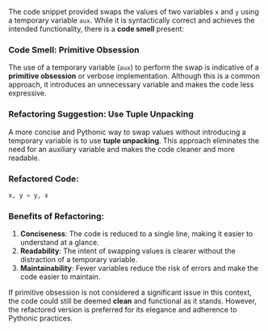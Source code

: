 The code snippet provided swaps the values of two variables `x` and `y` using a temporary variable `aux`. While it is syntactically correct and achieves the intended functionality, there is a **code smell** present:

### Code Smell: **Primitive Obsession**
The use of a temporary variable (`aux`) to perform the swap is indicative of a **primitive obsession** or verbose implementation. Although this is a common approach, it introduces an unnecessary variable and makes the code less expressive.

### Refactoring Suggestion: **Use Tuple Unpacking**
A more concise and Pythonic way to swap values without introducing a temporary variable is to use **tuple unpacking**. This approach eliminates the need for an auxiliary variable and makes the code cleaner and more readable.

### Refactored Code:
```python
x, y = y, x
```

### Benefits of Refactoring:
1. **Conciseness**: The code is reduced to a single line, making it easier to understand at a glance.
2. **Readability**: The intent of swapping values is clearer without the distraction of a temporary variable.
3. **Maintainability**: Fewer variables reduce the risk of errors and make the code easier to maintain.

If primitive obsession is not considered a significant issue in this context, the code could still be deemed **clean** and functional as it stands. However, the refactored version is preferred for its elegance and adherence to Pythonic practices.